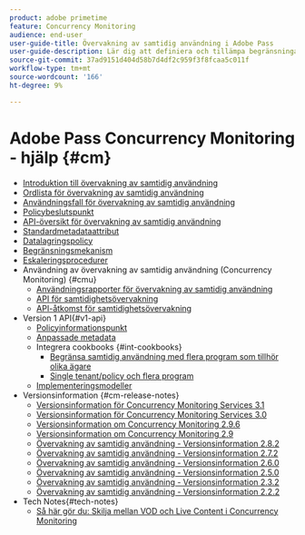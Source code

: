 ```yaml
---
product: adobe primetime
feature: Concurrency Monitoring
audience: end-user
user-guide-title: Övervakning av samtidig användning i Adobe Pass
user-guide-description: Lär dig att definiera och tillämpa begränsningar för samtidig användning i flera program.
source-git-commit: 37ad9151d404d58b7d4df2c959f3f8fcaa5c011f
workflow-type: tm+mt
source-wordcount: '166'
ht-degree: 9%

---
```



# Adobe Pass Concurrency Monitoring - hjälp {#cm}

+ [Introduktion till övervakning av samtidig användning](cm-home.md)
+ [Ordlista för övervakning av samtidig användning](cm-glossary.md)
+ [Användningsfall för övervakning av samtidig användning](cm-use-cases.md)
+ [Policybeslutspunkt](cm-policy-decision-point.md)
+ [API-översikt för övervakning av samtidig användning](cm-api-overview.md)
+ [Standardmetadataattribut](standard-metadata-attributes.md)
+ [Datalagringspolicy](data-retention-policy.md)
+ [Begränsningsmekanism](throttling-mechanism.md)
+ [Eskaleringsprocedurer](cm-escalation-procedures.md)
+ Användning av övervakning av samtidig användning (Concurrency Monitoring) {#cmu}
   + [Användningsrapporter för övervakning av samtidig användning](cm-usage-reports.md)
   + [API för samtidighetsövervakning](cmu-api.md)
   + [API-åtkomst för samtidighetsövervakning](cmu-api-access.md)
+ Version 1 API{#v1-api}
   + [Policyinformationspunkt](policy-info-pt-versionone.md)
   + [Anpassade metadata](custom-metadata.md)
   + Integrera cookbooks {#int-cookbooks}
      + [Begränsa samtidig användning med flera program som tillhör olika ägare](restrict-concurr-usage-mult-apps.md)
      + [Single tenant/policy och flera program](single-tenant-policy-mult-app.md)
   + [Implementeringsmodeller](implementation-models.md)
+ Versionsinformation {#cm-release-notes}
   + [Versionsinformation för Concurrency Monitoring Services 3.1](rn-cm-services-31.md)
   + [Versionsinformation för Concurrency Monitoring Services 3.0](rn-cm-services-30.md)
   + [Versionsinformation om Concurrency Monitoring 2.9.6](rn-cm-296.md)
   + [Versionsinformation om Concurrency Monitoring 2.9](rn-cm-29.md)
   + [Övervakning av samtidig användning - Versionsinformation 2.8.2](rn-cm-282.md)
   + [Övervakning av samtidig användning - Versionsinformation 2.7.2](rn-cm-272.md)
   + [Övervakning av samtidig användning - Versionsinformation 2.6.0](rn-cm-260.md)
   + [Övervakning av samtidig användning - Versionsinformation 2.5.0](rn-cm-250.md)
   + [Övervakning av samtidig användning - Versionsinformation 2.3.2](rn-cm-232.md)
   + [Övervakning av samtidig användning - Versionsinformation 2.2.2](rn-cm-222.md)
+ Tech Notes{#tech-notes}
   + [Så här gör du: Skilja mellan VOD och Live Content i Concurrency Monitoring](vod-live-dist.md)

<!--    + [Usage reports](usage-rep-versionone.md) -->
